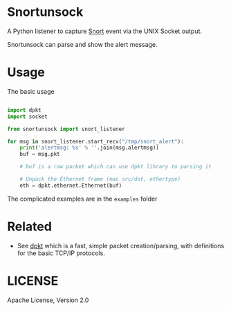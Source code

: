 # Snortunsock

A Python listener to capture [Snort](https://www.snort.org/) event via the UNIX Socket output.

Snortunsock can parse and show the alert message.

# Usage

The basic usage

```python

import dpkt
import socket

from snortunsock import snort_listener

for msg in snort_listener.start_recv("/tmp/snort_alert"):
    print('alertmsg: %s' % ''.join(msg.alertmsg))
    buf = msg.pkt

    # buf is a raw packet which can use dpkt library to parsing it

    # Unpack the Ethernet frame (mac src/dst, ethertype)
    eth = dpkt.ethernet.Ethernet(buf)
```

The complicated examples are in the `examples` folder

# Related

- See [dpkt](https://pypi.python.org/pypi/dpkt) which is a fast, simple packet creation/parsing, with definitions for the basic TCP/IP protocols.

# LICENSE

Apache License, Version 2.0
